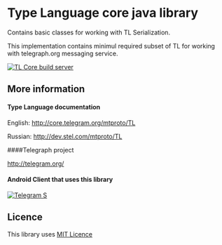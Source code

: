 Type Language core java library
================
Contains basic classes for working with TL Serialization.

This implementation contains minimul required subset of TL for working with telegraph.org messaging service.

[![TL Core build server](http://ci.81port.com/app/rest/builds/buildType:%28id:TypeLanguage_JavaTlCore%29/statusIcon)](http://ci.81port.com/viewType.html?buildTypeId=TypeLanguage_JavaTlCore)

More information
----------------
#### Type Language documentation

English: http://core.telegram.org/mtproto/TL

Russian: http://dev.stel.com/mtproto/TL

####Telegraph project

http://telegram.org/

#### Android Client that uses this library

[![Telegram S](https://developer.android.com/images/brand/en_generic_rgb_wo_45.png)](https://play.google.com/store/apps/details?id=org.telegram.android "Telegram S")

Licence
----------------
This library uses [MIT Licence](LICENCE)
